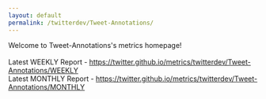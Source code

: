 ```yaml
---
layout: default
permalink: /twitterdev/Tweet-Annotations/
---
```

Welcome to Tweet-Annotations's metrics homepage!
<br><br>
Latest WEEKLY Report - <a href="https://twitter.github.io/metrics/twitterdev/Tweet-Annotations/WEEKLY">https://twitter.github.io/metrics/twitterdev/Tweet-Annotations/WEEKLY</a>
<br>
Latest MONTHLY Report - <a href="https://twitter.github.io/metrics/twitterdev/Tweet-Annotations/MONTHLY">https://twitter.github.io/metrics/twitterdev/Tweet-Annotations/MONTHLY</a>
<br>
